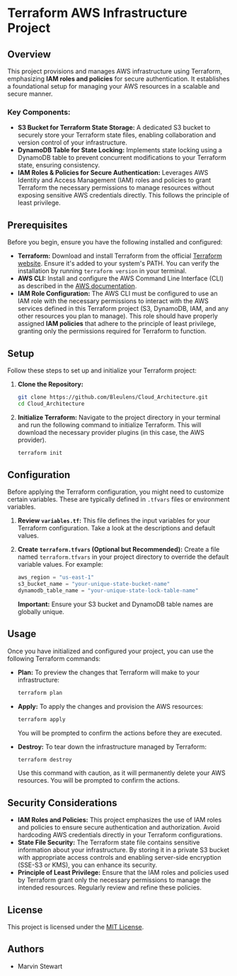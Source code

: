 # Terraform AWS Infrastructure Project

## Overview

This project provisions and manages AWS infrastructure using Terraform, emphasizing **IAM roles and policies** for secure authentication. It establishes a foundational setup for managing your AWS resources in a scalable and secure manner.

### Key Components:

- **S3 Bucket for Terraform State Storage:** A dedicated S3 bucket to securely store your Terraform state files, enabling collaboration and version control of your infrastructure.
- **DynamoDB Table for State Locking:** Implements state locking using a DynamoDB table to prevent concurrent modifications to your Terraform state, ensuring consistency.
- **IAM Roles & Policies for Secure Authentication:** Leverages AWS Identity and Access Management (IAM) roles and policies to grant Terraform the necessary permissions to manage resources without exposing sensitive AWS credentials directly. This follows the principle of least privilege.

## Prerequisites

Before you begin, ensure you have the following installed and configured:

- **Terraform:** Download and install Terraform from the official [Terraform website](https://developer.hashicorp.com/terraform/downloads). Ensure it's added to your system's PATH. You can verify the installation by running `terraform version` in your terminal.
- **AWS CLI:** Install and configure the AWS Command Line Interface (CLI) as described in the [AWS documentation](https://docs.awsamazon.com/cli/latest/userguide/install-cliv2.html).
- **IAM Role Configuration:** The AWS CLI must be configured to use an IAM role with the necessary permissions to interact with the AWS services defined in this Terraform project (S3, DynamoDB, IAM, and any other resources you plan to manage). This role should have properly assigned **IAM policies** that adhere to the principle of least privilege, granting only the permissions required for Terraform to function.

## Setup

Follow these steps to set up and initialize your Terraform project:

1.  **Clone the Repository:**

    ```sh
    git clone https://github.com/Bleulens/Cloud_Architecture.git
    cd Cloud_Architecture
    ```

2.  **Initialize Terraform:**
    Navigate to the project directory in your terminal and run the following command to initialize Terraform. This will download the necessary provider plugins (in this case, the AWS provider).
    ```sh
    terraform init
    ```

## Configuration

Before applying the Terraform configuration, you might need to customize certain variables. These are typically defined in `.tfvars` files or environment variables.

1.  **Review `variables.tf`:** This file defines the input variables for your Terraform configuration. Take a look at the descriptions and default values.

2.  **Create `terraform.tfvars` (Optional but Recommended):** Create a file named `terraform.tfvars` in your project directory to override the default variable values. For example:

    ```terraform
    aws_region = "us-east-1"
    s3_bucket_name = "your-unique-state-bucket-name"
    dynamodb_table_name = "your-unique-state-lock-table-name"
    ```

    **Important:** Ensure your S3 bucket and DynamoDB table names are globally unique.

## Usage

Once you have initialized and configured your project, you can use the following Terraform commands:

- **Plan:** To preview the changes that Terraform will make to your infrastructure:

  ```sh
  terraform plan
  ```

- **Apply:** To apply the changes and provision the AWS resources:

  ```sh
  terraform apply
  ```

  You will be prompted to confirm the actions before they are executed.

- **Destroy:** To tear down the infrastructure managed by Terraform:
  ```sh
  terraform destroy
  ```
  Use this command with caution, as it will permanently delete your AWS resources. You will be prompted to confirm the actions.

## Security Considerations

- **IAM Roles and Policies:** This project emphasizes the use of IAM roles and policies to ensure secure authentication and authorization. Avoid hardcoding AWS credentials directly in your Terraform configurations.
- **State File Security:** The Terraform state file contains sensitive information about your infrastructure. By storing it in a private S3 bucket with appropriate access controls and enabling server-side encryption (SSE-S3 or KMS), you can enhance its security.
- **Principle of Least Privilege:** Ensure that the IAM roles and policies used by Terraform grant only the necessary permissions to manage the intended resources. Regularly review and refine these policies.

## License

This project is licensed under the [MIT License](LICENSE).

## Authors

- Marvin Stewart

